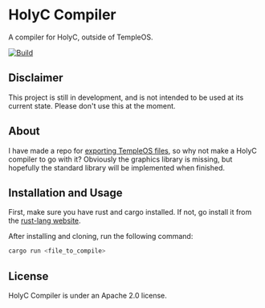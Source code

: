 # HolyC Compiler

A compiler for HolyC, outside of TempleOS.

[![Build](https://github.com/joshjkk/HolyC-Compiler/actions/workflows/Build.yml/badge.svg?branch=master)](https://github.com/joshjkk/HolyC-Compiler/actions/workflows/Build.yml)

## Disclaimer

This project is still in development, and is not intended to be used at its current state. Please don't use this at the moment.

## About

I have made a repo for [exporting TempleOS files](https://github.com/joshjkk/TempleOS-Mounter), so why not make a HolyC compiler to go with it? Obviously the graphics library is missing, but hopefully the standard library will be implemented when finished.

## Installation and Usage

First, make sure you have rust and cargo installed. If not, go install it from the [rust-lang website](https://doc.rust-lang.org/cargo/getting-started/installation.html).

After installing and cloning, run the following command:

``` bash
cargo run <file_to_compile>
```

## License

HolyC Compiler is under an Apache 2.0 license.
